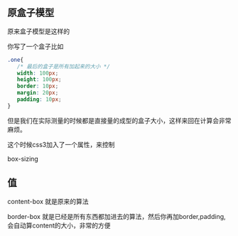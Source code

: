 ## 原盒子模型

原来盒子模型是这样的

你写了一个盒子比如

```css
.one{
   /* 最后的盒子是所有加起来的大小 */
   width: 100px;
   height: 100px;
   border: 10px;
   margin: 20px;
   padding: 10px;
}
```

但是我们在实际测量的时候都是直接量的成型的盒子大小，这样来回在计算会非常麻烦。

这个时候css3加入了一个属性，来控制

box-sizing

## 值

content-box  就是原来的算法

border-box  就是已经是所有东西都加进去的算法，然后你再加border,padding,会自动算content的大小，非常的方便 




